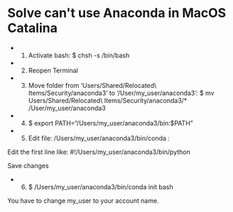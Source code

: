 # Solve can't use Anaconda in MacOS Catalina

- 1. Activate bash: $ chsh -s /bin/bash
- 2. Reopen Terminal
- 3. Move folder from ‘Users/Shared/Relocated\ Items/Security/anaconda3’ to ‘/User/my_user/anaconda3’: 
 $ mv Users/Shared/Relocated\ Items/Security/anaconda3/* /User/my_user/anaconda3
- 4. $ export PATH=“/Users/my_user/anaconda3/bin:$PATH”
- 5. Edit file: /Users/my_user/anaconda3/bin/conda :

Edit the first line like: #!/Users/my_user/anaconda3/bin/python

Save changes
- 6. $ /Users/my_user/anaconda3/bin/conda init bash

You have to change my_user to your account name.
